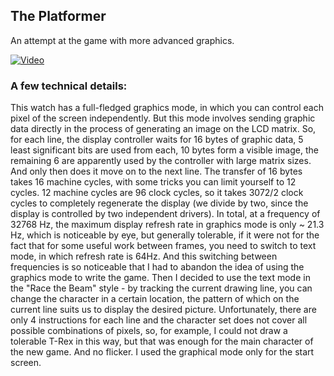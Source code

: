 ## The Platformer
An attempt at the game with more advanced graphics.

[![Video](https://img.youtube.com/vi/YmUlsRGcX1w/0.jpg)](https://youtu.be/YmUlsRGcX1w)

### A few technical details:
This watch has a full-fledged graphics mode, in which you can control each pixel of the screen independently. But this mode involves sending graphic data directly in the process of generating an image on the LCD matrix. So, for each line, the display controller waits for 16 bytes of graphic data, 5 least significant bits are used from each, 10 bytes form a visible image, the remaining 6 are apparently used by the controller with large matrix sizes. And only then does it move on to the next line. The transfer of 16 bytes takes 16 machine cycles, with some tricks you can limit yourself to 12 cycles. 12 machine cycles are 96 clock cycles, so it takes 3072/2 clock cycles to completely regenerate the display (we divide by two, since the display is controlled by two independent drivers). In total, at a frequency of 32768 Hz, the maximum display refresh rate in graphics mode is only ~ 21.3 Hz, which is noticeable by eye, but generally tolerable, if it were not for the fact that for some useful work between frames, you need to switch to text mode, in which refresh rate is 64Hz. And this switching between frequencies is so noticeable that I had to abandon the idea of using the graphics mode to write the game.
Then I decided to use the text mode in the "Race the Beam" style - by tracking the current drawing line, you can change the character in a certain location, the pattern of which on the current line suits us to display the desired picture. Unfortunately, there are only 4 instructions for each line and the character set does not cover all possible combinations of pixels, so, for example, I could not draw a tolerable T-Rex in this way, but that was enough for the main character of the new game. And no flicker. I used the graphical mode only for the start screen.
